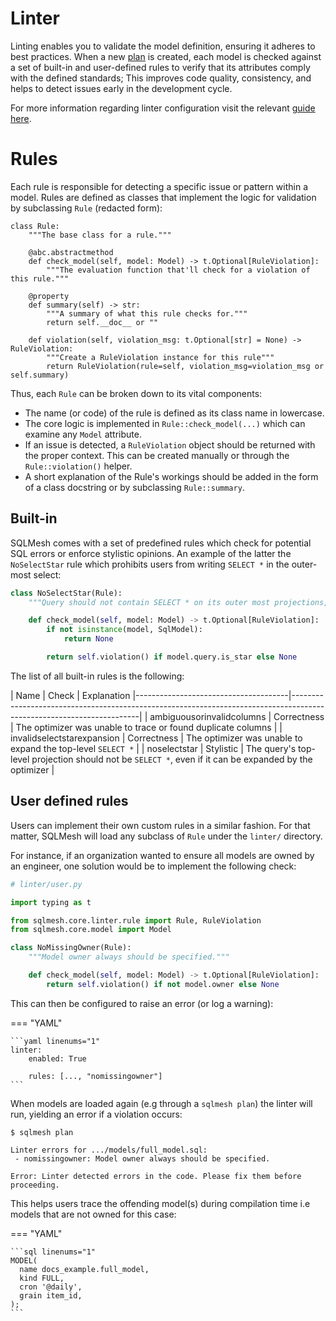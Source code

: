 # Linter

Linting enables you to validate the model definition, ensuring it adheres to best practices. When a new [plan](plans.md) is created, each model is checked against a set of built-in and user-defined rules to verify that its attributes comply with the defined standards; This improves code quality, consistency, and helps to detect issues early in the development cycle.

For more information regarding linter configuration visit the relevant [guide here](../guides/configuration.md).

# Rules

Each rule is responsible for detecting a specific issue or pattern within a model. Rules are defined as classes that implement the logic for validation by subclassing `Rule` (redacted form):

```Python3
class Rule:
    """The base class for a rule."""

    @abc.abstractmethod
    def check_model(self, model: Model) -> t.Optional[RuleViolation]:
        """The evaluation function that'll check for a violation of this rule."""

    @property
    def summary(self) -> str:
        """A summary of what this rule checks for."""
        return self.__doc__ or ""

    def violation(self, violation_msg: t.Optional[str] = None) -> RuleViolation:
        """Create a RuleViolation instance for this rule"""
        return RuleViolation(rule=self, violation_msg=violation_msg or self.summary)

```

Thus, each `Rule` can be broken down to its vital components:
- The name (or code) of the rule is defined as its class name in lowercase.
- The core logic is implemented in `Rule::check_model(...)` which can examine any `Model` attribute.
- If an issue is detected, a `RuleViolation` object should be returned with the proper context. This can be created manually or through the `Rule::violation()` helper.
- A short explanation of the Rule's workings should be added in the form of a class docstring or by subclassing `Rule::summary`.



## Built-in
SQLMesh comes with a set of predefined rules which check for potential SQL errors or enforce stylistic opinions. An example of the latter the `NoSelectStar` rule which prohibits users from writing `SELECT *` in the outer-most select:


```Python
class NoSelectStar(Rule):
    """Query should not contain SELECT * on its outer most projections, even if it can be expanded."""

    def check_model(self, model: Model) -> t.Optional[RuleViolation]:
        if not isinstance(model, SqlModel):
            return None

        return self.violation() if model.query.is_star else None
```


The list of all built-in rules is the following:


| Name                                 | Check       | Explanation
|--------------------------------------|----------------------------------------------------------------------------------------------------------------------|
| ambiguousorinvalidcolumns            | Correctness | The optimizer was unable to trace or found duplicate columns                                           |
| invalidselectstarexpansion           | Correctness | The optimizer was unable to expand the top-level `SELECT *`                                            |
| noselectstar                         | Stylistic   | The query's top-level projection should not be `SELECT *`, even if it can be expanded by the optimizer |


## User defined rules
Users can implement their own custom rules in a similar fashion. For that matter, SQLMesh will load any subclass of `Rule` under the `linter/` directory.

For instance, if an organization wanted to ensure all models are owned by an engineer, one solution would be to implement the following check:

```Python
# linter/user.py

import typing as t

from sqlmesh.core.linter.rule import Rule, RuleViolation
from sqlmesh.core.model import Model

class NoMissingOwner(Rule):
    """Model owner always should be specified."""

    def check_model(self, model: Model) -> t.Optional[RuleViolation]:
        return self.violation() if not model.owner else None

```

This can then be configured to raise an error (or log a warning):

=== "YAML"

    ```yaml linenums="1"
    linter:
        enabled: True

        rules: [..., "nomissingowner"]
    ```

When models are loaded again (e.g through a `sqlmesh plan`) the linter will run, yielding an error if a violation occurs:

```
$ sqlmesh plan

Linter errors for .../models/full_model.sql:
 - nomissingowner: Model owner always should be specified.

Error: Linter detected errors in the code. Please fix them before proceeding.
```

This helps users trace the offending model(s) during compilation time i.e models that are not owned for this case:

=== "YAML"

    ```sql linenums="1"
    MODEL(
      name docs_example.full_model,
      kind FULL,
      cron '@daily',
      grain item_id,
    );
    ```